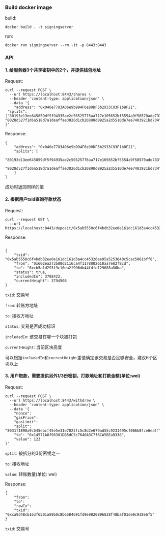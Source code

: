 ### Build docker image

build:

`docker build . -t signingserver`

run:

 `docker run signingserver --rm -it -p 8443:8443`

### API

#### 1. 给服务器3个共享密钥中的2个，并提供钱包地址

Request:
```
curl --request POST \
  --url https://localhost:8443/shares \
  --header 'content-type: application/json' \
  --data '{
	"address": "0x040e7783A06e9b994F6e90DF5b2933C03F1b8F21",
 "splits":["80193e13ee645859df5f94935ae2c56525776aa717e105652bf5554a9f58570ade733", "8028d527f1d6a518d7a1deaffae3026d1cb20890d8925a2d5510de7ee7403921bd734"]
}'
```

Response:
```
{
    "address": "0x040e7783A06e9b994F6e90DF5b2933C03F1b8F21",
    "splits": [
        "80193e13ee645859df5f94935ae2c56525776aa717e105652bf5554a9f58570ade733",
        "8028d527f1d6a518d7a1deaffae3026d1cb20890d8925a2d5510de7ee7403921bd734"
    ]
}
```

成功时返回同样的值

#### 2. 根据用户txid查询存款状态

Request:

```
curl --request GET \
  --url https://localhost:8443/deposit/0x5ab5550c6f4bdb32ee0e161dc161d3a4cc45326ee95a5253640c5cac5061bff8
```

Response:

```

{
    "txid": "0x5ab5550c6f4bdb32ee0e161dc161d3a4cc45326ee95a5253640c5cac5061bff8",
    "from": "0x602ea273b80d2116ca4f1178002610aa7e82f8cd",
    "to": "0xcb5a1d293f9c10ea2f996db44fdfe129688a80ba",
    "status": true,
    "includedIn": 3788422,
    "currentHeight": 3794508
}
```


`txid`: 交易号

`from`: 转账方地址

`to`: 接收方地址

`status`: 交易是否成功标识

`includedIn`: 该交易在哪一个块被打包

`currentHeight`: 当前区块高度

可以根据`includedIn`和`currentHeight`差值确定该交易是否足够安全，建议6个区块以上

#### 3. 用户取款，需要提供另外1/3份密钥，打款地址和打款金额(单位:wei)


Request:

```
curl --request POST \
  --url https://localhost:8443/withdraw \
  --header 'content-type: application/json' \
  --data '{
    "nonce":
    "gasPrice":
    "gasLimit":
    "split": "8031f1898a9c645ebcf45e5e31e7023fc5c8d2e679ad55c9231495cf066b8fce6eaff",
    "to": "0x14571A8f98301DB5dC5c7640A9C7f6CA5BEaB338",
    "value": 123
}'
```

`split`: 被拆分的3份密钥之一

`to`: 接收地址

`value`: 转账数量(单位: wei)

Response:

```
{
    "from":
    "to":
    "rawTx":
    "txid": "0xca9d48cb163f6501a89b0c8b6584691fd9e9820896828f48baf01de9c938e6f5"
}
```

`txid`: 交易号